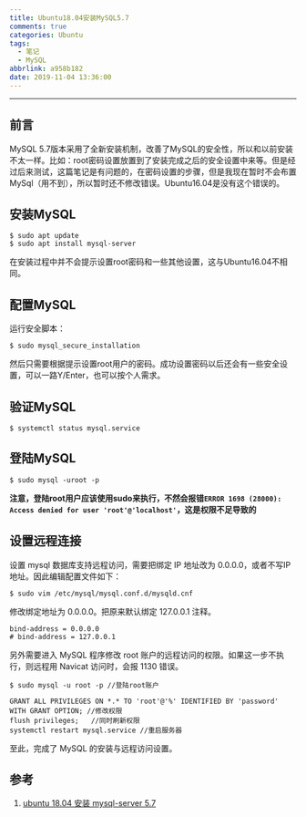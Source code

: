 ```yaml
---
title: Ubuntu18.04安装MySQL5.7
comments: true
categories: Ubuntu
tags:
  - 笔记
  - MySQL
abbrlink: a958b182
date: 2019-11-04 13:36:00
---
```


---

## 前言

MySQL 5.7版本采用了全新安装机制，改善了MySQL的安全性，所以和以前安装不太一样。比如：root密码设置放置到了安装完成之后的安全设置中来等。但是经过后来测试，这篇笔记是有问题的，在密码设置的步骤，但是我现在暂时不会布置MySql（用不到），所以暂时还不修改错误。Ubuntu16.04是没有这个错误的。

## 安装MySQL

```
$ sudo apt update
$ sudo apt install mysql-server
```
在安装过程中并不会提示设置root密码和一些其他设置，这与Ubuntu16.04不相同。

## 配置MySQL

运行安全脚本：

```
$ sudo mysql_secure_installation
```
然后只需要根据提示设置root用户的密码。成功设置密码以后还会有一些安全设置，可以一路Y/Enter，也可以按个人需求。

## 验证MySQL

```
$ systemctl status mysql.service
```
## 登陆MySQL 

```
$ sudo mysql -uroot -p
```
**注意，登陆root用户应该使用sudo来执行，不然会报错`ERROR 1698 (28000): Access denied for user 'root'@'localhost'`，这是权限不足导致的**

## 设置远程连接

设置 mysql 数据库支持远程访问，需要把绑定 IP 地址改为 0.0.0.0，或者不写IP地址。因此编辑配置文件如下：

```
$ sudo vim /etc/mysql/mysql.conf.d/mysqld.cnf
```
修改绑定地址为 0.0.0.0。把原来默认绑定 127.0.0.1 注释。

```
bind-address = 0.0.0.0
# bind-address = 127.0.0.1
```
另外需要进入 MySQL 程序修改 root 账户的远程访问的权限。如果这一步不执行，则远程用 Navicat 访问时，会报 1130 错误。

```
$ sudo mysql -u root -p //登陆root账户

GRANT ALL PRIVILEGES ON *.* TO 'root'@'%' IDENTIFIED BY 'password' WITH GRANT OPTION; //修改权限
flush privileges;	//同时刷新权限
systemctl restart mysql.service	//重启服务器
```
至此，完成了 MySQL 的安装与远程访问设置。

## 参考

1. [ubuntu 18.04 安装 mysql-server 5.7](https://wangxin1248.github.io/linux/2018/07/ubuntu18.04-install-mysqlserver.html)